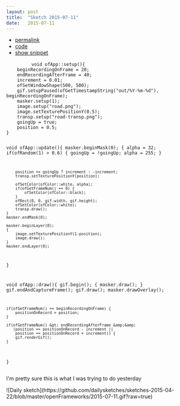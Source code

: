 ```yaml
---
layout: post
title:  "Sketch 2015-07-11"
date:   2015-07-11
---
```

<div class="code">
    <ul>
		<li><a href="{% post_url 2015-07-11-sketch %}">permalink</a></li>
		<li><a href="https://github.com/dailysketches/dailySketches/tree/master/sketches/2015-07-11">code</a></li>
		<li><a href="#" class="snippet-button">show snippet</a></li>
	</ul>
    <pre class="snippet">
        <code class="cpp">void ofApp::setup(){
    beginRecordingOnFrame = 20;
    endRecordingAfterFrame = 40;
    increment = 0.01;
    ofSetWindowShape(500, 500);
    gif.setupPaused(ofGetTimestampString("out/%Y-%m-%d"), beginRecordingOnFrame);
    masker.setup(1);
    image.setup("road.png");
    image.setTexturePositionY(0.5);
    transp.setup("road-transp.png");
    goingUp = true;
    position = 0.5;
}

void ofApp::update(){
    masker.beginMask(0);
    {
        alpha = 32;
        if(ofRandom(1) &gt; 0.6) {
            goingUp = !goingUp;
            alpha = 255;
        }

        position += goingUp ? increment : -increment;
        transp.setTexturePositionY(position);
        
        ofSetColor(ofColor::white, alpha);
        if(ofGetFrameNum() == 0) {
            ofSetColor(ofColor::black);
        }
        ofRect(0, 0, gif.width, gif.height);
        ofSetColor(ofColor::white);
        transp.draw();
    }
    masker.endMask(0);

    masker.beginLayer(0);
    {
        image.setTexturePositionY(1-position);
        image.draw();
    }
    masker.endLayer(0);
}

void ofApp::draw(){
    gif.begin();
    {
        masker.draw();
    }
    gif.endAndCaptureFrame();
    gif.draw();
    masker.drawOverlay();

    if(ofGetFrameNum() == beginRecordingOnFrame) {
        positionOnRecord = position;
    }

    if(ofGetFrameNum() &gt; endRecordingAfterFrame &amp;&amp;
       (position == positionOnRecord - increment ||
        position == positionOnRecord + increment)) {
        gif.renderGif();
    }
}</code>
    </pre>
</div>
<p class="description">I'm pretty sure this is what I was trying to do yesterday</p>
![Daily sketch](https://github.com/dailysketches/sketches-2015-04-22/blob/master/openFrameworks/2015-07-11.gif?raw=true)
